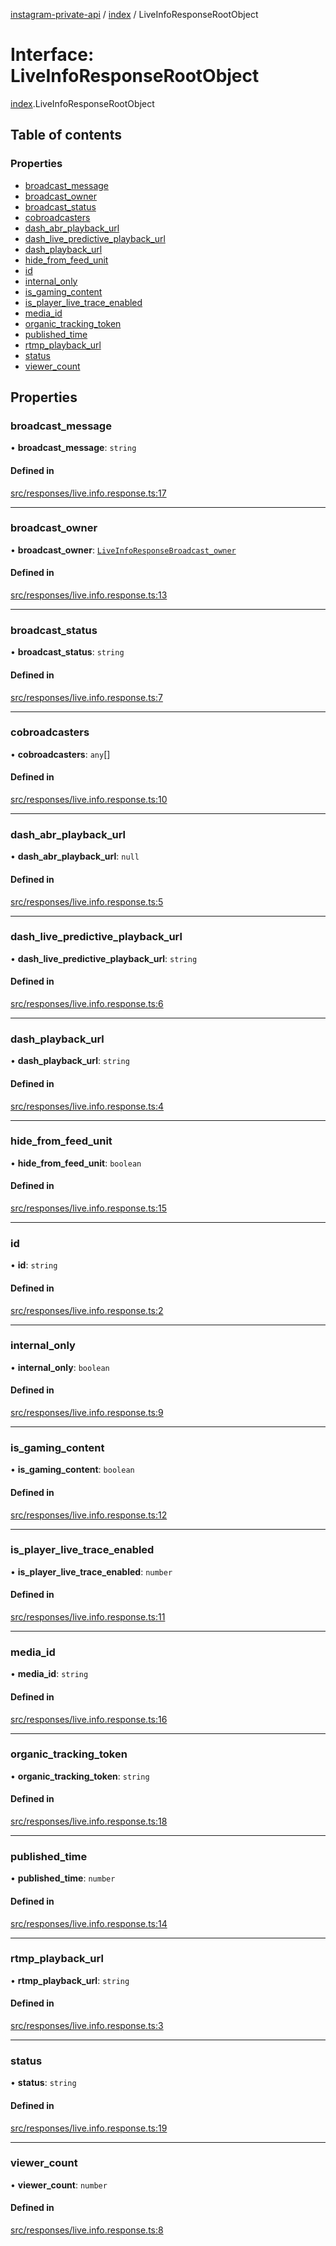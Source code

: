[instagram-private-api](../../README.md) / [index](../../modules/index.md) / LiveInfoResponseRootObject

# Interface: LiveInfoResponseRootObject

[index](../../modules/index.md).LiveInfoResponseRootObject

## Table of contents

### Properties

- [broadcast\_message](LiveInfoResponseRootObject.md#broadcast_message)
- [broadcast\_owner](LiveInfoResponseRootObject.md#broadcast_owner)
- [broadcast\_status](LiveInfoResponseRootObject.md#broadcast_status)
- [cobroadcasters](LiveInfoResponseRootObject.md#cobroadcasters)
- [dash\_abr\_playback\_url](LiveInfoResponseRootObject.md#dash_abr_playback_url)
- [dash\_live\_predictive\_playback\_url](LiveInfoResponseRootObject.md#dash_live_predictive_playback_url)
- [dash\_playback\_url](LiveInfoResponseRootObject.md#dash_playback_url)
- [hide\_from\_feed\_unit](LiveInfoResponseRootObject.md#hide_from_feed_unit)
- [id](LiveInfoResponseRootObject.md#id)
- [internal\_only](LiveInfoResponseRootObject.md#internal_only)
- [is\_gaming\_content](LiveInfoResponseRootObject.md#is_gaming_content)
- [is\_player\_live\_trace\_enabled](LiveInfoResponseRootObject.md#is_player_live_trace_enabled)
- [media\_id](LiveInfoResponseRootObject.md#media_id)
- [organic\_tracking\_token](LiveInfoResponseRootObject.md#organic_tracking_token)
- [published\_time](LiveInfoResponseRootObject.md#published_time)
- [rtmp\_playback\_url](LiveInfoResponseRootObject.md#rtmp_playback_url)
- [status](LiveInfoResponseRootObject.md#status)
- [viewer\_count](LiveInfoResponseRootObject.md#viewer_count)

## Properties

### broadcast\_message

• **broadcast\_message**: `string`

#### Defined in

[src/responses/live.info.response.ts:17](https://github.com/Nerixyz/instagram-private-api/blob/0e0721c/src/responses/live.info.response.ts#L17)

___

### broadcast\_owner

• **broadcast\_owner**: [`LiveInfoResponseBroadcast_owner`](LiveInfoResponseBroadcast_owner.md)

#### Defined in

[src/responses/live.info.response.ts:13](https://github.com/Nerixyz/instagram-private-api/blob/0e0721c/src/responses/live.info.response.ts#L13)

___

### broadcast\_status

• **broadcast\_status**: `string`

#### Defined in

[src/responses/live.info.response.ts:7](https://github.com/Nerixyz/instagram-private-api/blob/0e0721c/src/responses/live.info.response.ts#L7)

___

### cobroadcasters

• **cobroadcasters**: `any`[]

#### Defined in

[src/responses/live.info.response.ts:10](https://github.com/Nerixyz/instagram-private-api/blob/0e0721c/src/responses/live.info.response.ts#L10)

___

### dash\_abr\_playback\_url

• **dash\_abr\_playback\_url**: ``null``

#### Defined in

[src/responses/live.info.response.ts:5](https://github.com/Nerixyz/instagram-private-api/blob/0e0721c/src/responses/live.info.response.ts#L5)

___

### dash\_live\_predictive\_playback\_url

• **dash\_live\_predictive\_playback\_url**: `string`

#### Defined in

[src/responses/live.info.response.ts:6](https://github.com/Nerixyz/instagram-private-api/blob/0e0721c/src/responses/live.info.response.ts#L6)

___

### dash\_playback\_url

• **dash\_playback\_url**: `string`

#### Defined in

[src/responses/live.info.response.ts:4](https://github.com/Nerixyz/instagram-private-api/blob/0e0721c/src/responses/live.info.response.ts#L4)

___

### hide\_from\_feed\_unit

• **hide\_from\_feed\_unit**: `boolean`

#### Defined in

[src/responses/live.info.response.ts:15](https://github.com/Nerixyz/instagram-private-api/blob/0e0721c/src/responses/live.info.response.ts#L15)

___

### id

• **id**: `string`

#### Defined in

[src/responses/live.info.response.ts:2](https://github.com/Nerixyz/instagram-private-api/blob/0e0721c/src/responses/live.info.response.ts#L2)

___

### internal\_only

• **internal\_only**: `boolean`

#### Defined in

[src/responses/live.info.response.ts:9](https://github.com/Nerixyz/instagram-private-api/blob/0e0721c/src/responses/live.info.response.ts#L9)

___

### is\_gaming\_content

• **is\_gaming\_content**: `boolean`

#### Defined in

[src/responses/live.info.response.ts:12](https://github.com/Nerixyz/instagram-private-api/blob/0e0721c/src/responses/live.info.response.ts#L12)

___

### is\_player\_live\_trace\_enabled

• **is\_player\_live\_trace\_enabled**: `number`

#### Defined in

[src/responses/live.info.response.ts:11](https://github.com/Nerixyz/instagram-private-api/blob/0e0721c/src/responses/live.info.response.ts#L11)

___

### media\_id

• **media\_id**: `string`

#### Defined in

[src/responses/live.info.response.ts:16](https://github.com/Nerixyz/instagram-private-api/blob/0e0721c/src/responses/live.info.response.ts#L16)

___

### organic\_tracking\_token

• **organic\_tracking\_token**: `string`

#### Defined in

[src/responses/live.info.response.ts:18](https://github.com/Nerixyz/instagram-private-api/blob/0e0721c/src/responses/live.info.response.ts#L18)

___

### published\_time

• **published\_time**: `number`

#### Defined in

[src/responses/live.info.response.ts:14](https://github.com/Nerixyz/instagram-private-api/blob/0e0721c/src/responses/live.info.response.ts#L14)

___

### rtmp\_playback\_url

• **rtmp\_playback\_url**: `string`

#### Defined in

[src/responses/live.info.response.ts:3](https://github.com/Nerixyz/instagram-private-api/blob/0e0721c/src/responses/live.info.response.ts#L3)

___

### status

• **status**: `string`

#### Defined in

[src/responses/live.info.response.ts:19](https://github.com/Nerixyz/instagram-private-api/blob/0e0721c/src/responses/live.info.response.ts#L19)

___

### viewer\_count

• **viewer\_count**: `number`

#### Defined in

[src/responses/live.info.response.ts:8](https://github.com/Nerixyz/instagram-private-api/blob/0e0721c/src/responses/live.info.response.ts#L8)
